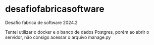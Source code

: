 # desafiofabricasoftware
 Desafio fabrica de software 2024.2

 Tentei utilizar o docker e o banco de dados Postgres, porém ao abrir o servidor, não consigo acessar o arquivo manage.py
